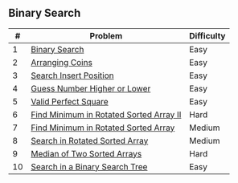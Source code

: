 ## Binary Search

| #  | Problem                                           | Difficulty |
|----|---------------------------------------------------|------------|
| 1  | [Binary Search](https://leetcode.com/problems/binary-search/)                                           | Easy       |
| 2  | [Arranging Coins](https://leetcode.com/problems/arranging-coins/)                                       | Easy       |
| 3  | [Search Insert Position](https://leetcode.com/problems/search-insert-position/)                         | Easy       |
| 4  | [Guess Number Higher or Lower](https://leetcode.com/problems/guess-number-higher-or-lower/)             | Easy       |
| 5  | [Valid Perfect Square](https://leetcode.com/problems/valid-perfect-square/)                             | Easy       |
| 6  | [Find Minimum in Rotated Sorted Array II](https://leetcode.com/problems/find-minimum-in-rotated-sorted-array-ii/) | Hard |
| 7  | [Find Minimum in Rotated Sorted Array](https://leetcode.com/problems/find-minimum-in-rotated-sorted-array/) | Medium |
| 8  | [Search in Rotated Sorted Array](https://leetcode.com/problems/search-in-rotated-sorted-array/)         | Medium     |
| 9  | [Median of Two Sorted Arrays](https://leetcode.com/problems/median-of-two-sorted-arrays/)               | Hard       |
| 10 | [Search in a Binary Search Tree](https://leetcode.com/problems/search-in-a-binary-search-tree/)           | Easy       |
